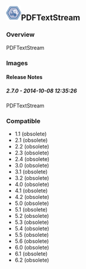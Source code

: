 ## <img src='./logo.jpg' width='40' height='40'>PDFTextStream

### Overview
PDFTextStream
### Images




#### Release Notes

##### 2.7.0 - 2014-10-08 12:35:26
PDFTextStream
### Compatible
 -  1.1 (obsolete)
 -   2.1 (obsolete)
 -   2.2 (obsolete)
 -   2.3 (obsolete)
 -   2.4 (obsolete)
 -   3.0 (obsolete)
 -   3.1 (obsolete)
 -   3.2 (obsolete)
 -   4.0 (obsolete)
 -   4.1 (obsolete)
 -   4.2 (obsolete)
 -   5.0 (obsolete)
 -   5.1 (obsolete)
 -   5.2 (obsolete)
 -   5.3 (obsolete)
 -   5.4 (obsolete)
 -   5.5 (obsolete)
 -   5.6 (obsolete)
 -   6.0 (obsolete)
 -   6.1 (obsolete)
 -   6.2 (obsolete)